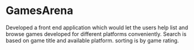 # GamesArena

Developed a front end application which would let the users help list and browse games developed for different platforms conveniently.
Search is based on  game title and available platform.
sorting is by game rating.
